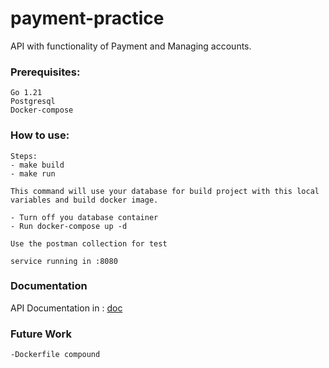 # payment-practice

API with functionality of Payment and Managing accounts.

### Prerequisites:
```
Go 1.21
Postgresql
Docker-compose
```

### How to use:

```
Steps:
- make build
- make run

This command will use your database for build project with this local variables and build docker image.

- Turn off you database container
- Run docker-compose up -d

Use the postman collection for test

service running in :8080

```

### Documentation

API Documentation in :
[doc](https://github.com/arthTes/payment-api/docs/payment-practice-api.yaml)

### Future Work
```
-Dockerfile compound
``` 